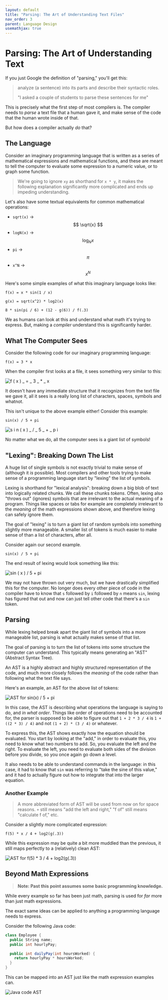 ```yaml
---
layout: default
title: "Parsing: The Art of Understanding Text Files"
nav_order: 3
parent: Language Design
usemathjax: true
---
```


# Parsing: The Art of Understanding Text
If you just Google the definition of "parsing," you'll get this:

> analyze (a sentence) into its parts and describe their syntactic roles.
> 
> "I asked a couple of students to parse these sentences for me"

This is precisely what the first step of most compilers is. The compiler needs to *parse* a text file that a human gave it, and make sense of the code that the human wrote inside of that. 

But how does a compiler actually *do* that? 

## The Language
Consider an imaginary programming language that is written as a series of mathematical expressions and mathematical functions, and these are meant to tell the computer to evaluate some expression to a numeric value, or to graph some function. 

> We're going to ignore `xy` as shorthand for `x * y`, it makes the following explanation significantly more complicated and ends up impeding understanding. 

Let's also have some textual equivalents for common mathematical operations:
  - `sqrt(x)` -> $$ \sqrt{x} $$
  - `logN(x)` -> $$ \log_N{x} $$
  - `pi` -> $$ \pi $$ 
  - `x^N` -> $$ x^N $$

Here's some simple examples of what this imaginary language looks like: 

~~~
f(x) = x * sin(1 / x)

g(x) = sqrt(x^2) * log2(x)

8 * sin(pi / 6) + (12 - g(6)) / f(.3)
~~~

We as humans can look at this and understand what math it's trying to express. But, making a *compiler* understand this is significantly harder. 

## What The Computer Sees
Consider the following code for our imaginary programming language:

~~~
f(x) = 3 * x
~~~

When the compiler first looks at a file, it sees something very similar to this:

![f ( x ) _ = _ 3 _ * _ x](../assets/images/parsing-1.png)

It doesn't have any immediate structure that it recognizes from the text file we gave it, all it sees is a really long list of characters, spaces, symbols and whatnot. 

This isn't unique to the above example either! Consider this example:

~~~
sin(x) / 5 + pi
~~~

![s i n ( x ) _ / _ 5 _ + _ p i](../assets/images/parsing-2.png)

No matter what we do, all the computer sees is a giant list of symbols! 

## "Lexing": Breaking Down The List
A huge list of single symbols is not exactly trivial to make sense of (although it *is* possible). Most compilers and other tools trying to make sense of a programming language start by "lexing" the list of symbols.

Lexing is shorthand for "lexical analysis": breaking down a big blob of text into logically related chunks. We call these chunks *tokens*. Often, lexing also "throws out" (ignores) symbols that are irrelevant to the actual meaning of a program. Things like spaces or tabs for example are completely irrelevant to the *meaning* of the math expressions shown above, and therefore lexing can safely ignore them. 

The goal of "lexing" is to turn a giant list of random symbols into something slightly more manageable. A smaller list of tokens is much easier to make sense of than a list of characters, after all. 

Consider again our second example.

~~~
sin(x) / 5 + pi
~~~

The end result of lexing would look something like this:

![sin ( x ) / 5 + pi](../assets/images/parsing-3.png)

We may not have thrown out very much, but we have drastically simplified this for the computer. No longer does every other piece of code in the compiler have to know that `s` followed by `i` followed by `n` means `sin`, lexing has figured that out and now can just tell other code that there's a `sin` token. 

## Parsing
While lexing helped break apart the giant list of symbols into a more manageable list, parsing is what actually makes sense of that list. 

The goal of parsing is to turn the list of tokens into some structure the computer can understand. This typically means generating an "AST" (Abstract Syntax Tree). 

An AST is a highly abstract and highly structured representation of the code, and much more closely follows the *meaning* of the code rather than following what the text file says. 

Here's an example, an AST for the above list of tokens:

![AST for sin(x) / 5 + pi](../assets/images/ast-1-smaller.png)

In this case, the AST is describing what operations the language is saying to do, and *in what order*. Things like order of operations need to be accounted for, the parser is supposed to be able to figure out that `1 + 2 * 3 / 4` is `1 + ((2 * 3) / 4)` and not `(1 + 2) * (3 / 4)` or whatever. 

To express this, the AST shows exactly how the equation should be evaluated. You start by looking at the "add," in order to evaluate this, you need to know what two numbers to add. So, you evaluate the left and the right. To evaluate the left, you need to evaluate both sides of the division before you divide, so you once again go down a level. 

It also needs to be able to understand commands in the language: in this case, it had to know that `sin` was referring to "take the sine of this value," and it had to actually figure out how to integrate that into the larger equation. 

### Another Example
> A more abbreviated form of AST will be used from now on for space reasons. `+` still means "add the left and right," "f of" still means "calculate f of," etc. 

Consider a slightly more complicated expression:

~~~
f(5) * x / 4 + log2(g(.3))
~~~

While this expression may be quite a bit more muddled than the previous, it still maps perfectly to a (relatively) clean AST:

![AST for f(5) * 3 / 4 + log2(g(.3))](../assets/images/ast-2-smaller.png)

## Beyond Math Expressions
> **Note: Past this point assumes some basic programming knowledge.**

While every example so far has been just math, parsing is used for *far* more than just math expressions. 

The exact same ideas can be applied to anything a programming language needs to express. 

Consider the following Java code:

~~~ cs
class Employee {
  public String name;
  public int hourlyPay;

  public int dailyPay(int hoursWorked) {
    return hourlyPay * hoursWorked;  
  }
}
~~~

This can be mapped into an AST just like the math expression examples can. 

![Java code AST](../assets/images/ast-3-smaller.png)